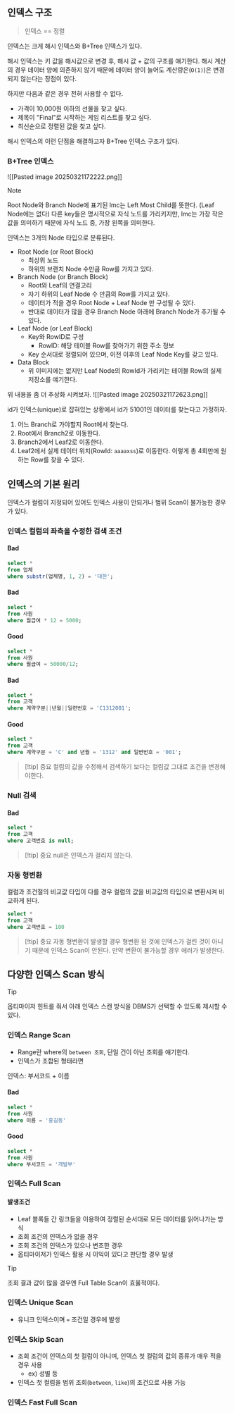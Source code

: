 ## 인덱스 구조

> 인덱스 == 정렬

인덱스는 크게 해시 인덱스와 B+Tree 인덱스가 있다.

해시 인덱스는 키 값을 해시값으로 변경 후, 해시 값 + 값의 구조를 얘기한다.
해시 계산의 경우 데이터 양에 의존하지 않기 때문에 데이터 양이 늘어도 계산량은(`O(1)`)은 변경되지 않는다는 장점이 있다.

하지만 다음과 같은 경우 전혀 사용할 수 없다.
- 가격이 10,000원 이하의 선물을 찾고 싶다.
- 제목이 "Final"로 시작하는 게임 리스트를 찾고 싶다.
- 최신순으로 정렬된 값을 찾고 싶다.

해시 인덱스의 이런 단점을 해결하고자 B+Tree 인덱스 구조가 있다.

### B+Tree 인덱스
![[Pasted image 20250321172222.png]]
> [!note]
> Root Node와 Branch Node에 표기된 lmc는 Left Most Child를 뜻한다. (Leaf Node에는 없다)
> 다른 key들은 명시적으로 자식 노드를 가리키지만, lmc는 가장 작은 값을 의미하기 때문에 자식 노드 중, 가장 왼쪽을 의미한다.

인덱스는 3개의 Node 타입으로 분류된다.
- Root Node (or Root Block)
	- 최상위 노드
	- 하위의 브랜치 Node 수만큼 Row를 가지고 있다.
- Branch Node (or Branch Block)
	- Root와 Leaf의 연결고리
	- 자기 하위의 Leaf Node 수 만큼의 Row를 가지고 있다.
	- 데이터가 적을 경우 Root Node + Leaf Node 만 구성될 수 있다.
	- 반대로 데이터가 많을 경우 Branch Node 아래에 Branch Node가 추가될 수 있다.
- Leaf Node (or Leaf Block)
	- Key와 RowID로 구성
		- RowID: 해당 테이블 Row를 찾아가기 위한 주소 정보
	- Key 순서대로 정렬되어 있으며, 이전 이후의 Leaf Node Key를 갖고 있다.
- Data Block
	- 위 이미지에는 없지만 Leaf Node의 RowId가 가리키는 테이블 Row의 실제 저장소를 얘기한다.

위 내용을 좀 더 추상화 시켜보자.
![[Pasted image 20250321172623.png]]

id가 인덱스(unique)로 잡혀있는 상황에서 id가 51001인 데이터를 찾는다고 가정하자.
1. 어느 Branch로 가야할지 Root에서 찾는다.
2. Root에서 Branch2로 이동한다.
3. Branch2에서 Leaf2로 이동한다.
4. Leaf2에서 실제 데이터 위치(RowId: `aaaaxss`)로 이동한다.
이렇게 총 4회만에 원하는 Row를 찾을 수 있다.

## 인덱스의 기본 원리

인덱스가 컬럼이 지정되어 있어도 인덱스 사용이 안되거나 범위 Scan이 불가능한 경우가 있다.

### 인덱스 컬럼의 좌측을 수정한 검색 조건
#### Bad
```sql
select *
from 업체
where substr(업체명, 1, 2) = '대한';
```
#### Bad
```sql
select *
from 사원
where 월급여 * 12 = 5000;
```
#### Good
```sql
select *
from 사원
where 월급여 = 50000/12;
```
#### Bad
```sql
select *
from 고객
where 계약구분||년월||일련번호 = 'C1312001';
```
#### Good
```sql
select *
from 고객
where 계약구분 = 'C' and 년월 = '1312' and 일변번호 = '001';
```

> [!tip] 중요
> 컬럼의 값을 수정해서 검색하기 보다는 컬럼값 그대로 조건을 변경해야한다.

### Null 검색
#### Bad
```sql
select *
from 고객
where 고객번호 is null;
```

> [!tip] 중요
> null은 인덱스가 걸리지 않는다.

### 자동 형변환
컬럼과 조건절의 비교값 타입이 다를 경우 컬럼의 값을 비교값의 타입으로 변환시켜 비교하게 된다.
```sql
select *
from 고객
where 고객번호 = 100
```

> [!tip] 중요
> 자동 형변환이 발생할 경우 형변환 된 것에 인덱스가 걸린 것이 아니기 때문에 인덱스 Scan이 안된다.
> 만약 변환이 불가능할 경우 에러가 발생한다.

## 다양한 인덱스 Scan 방식

> [!tip]
> 옵티마이저 힌트를 줘서 아래 인덱스 스캔 방식을 DBMS가 선택할 수 있도록 제시할 수 있다.

### 인덱스 Range Scan
- Range란 where의 `between 조회`, 단일 건이 아닌 조회를 얘기한다.
- 인덱스가 조합된 형태라면

인덱스: 부서코드 + 이름
#### Bad
```sql
select *
from 사원
where 이름 = '홍길동'
```
#### Good
```sql
select *
from 사원
where 부서코드 = '개발부'
```
### 인덱스 Full Scan

#### 발생조건
- Leaf 블록들 간 링크들을 이용하여 정렬된 순서대로 모든 데이터를 읽어나가는 방식
- 조회 조건의 인덱스가 없을 경우
- 조회 조건의 인덱스가 있으나 변조한 경우
- 옵티마이저가 인덱스 활용 시 이익이 있다고 판단할 경우 발생

> [!tip]
> 조회 결과 값이 많을 경우엔 Full Table Scan이 효율적이다.

### 인덱스 Unique Scan
- 유니크 인덱스이며 `=` 조건일 경우에 발생
### 인덱스 Skip Scan
- 조회 조건이 인덱스의 첫 컬럼이 아니며, 인덱스 첫 컬럼의 값의 종류가 매우 적을 경우 사용
	- ex) 성별 등
- 인덱스 첫 컬럼을 범위 조회(`between`, `like`)의 조건으로 사용 가능
### 인덱스 Fast Full Scan

